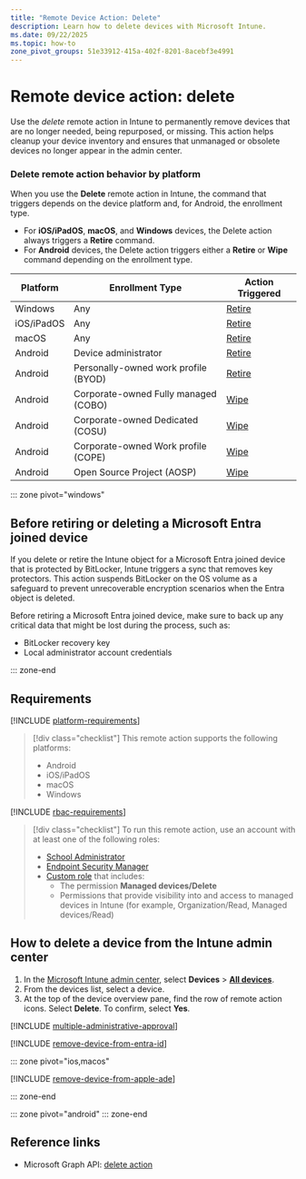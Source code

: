 ```yaml
---
title: "Remote Device Action: Delete"
description: Learn how to delete devices with Microsoft Intune.
ms.date: 09/22/2025
ms.topic: how-to
zone_pivot_groups: 51e33912-415a-402f-8201-8acebf3e4991
---
```


# Remote device action: delete

Use the *delete* remote action in Intune to permanently remove devices that are no longer needed, being repurposed, or missing. This action helps cleanup your device inventory and ensures that unmanaged or obsolete devices no longer appear in the admin center.

### Delete remote action behavior by platform

When you use the **Delete** remote action in Intune, the command that triggers depends on the device platform and, for Android, the enrollment type.

- For **iOS/iPadOS**, **macOS**, and **Windows** devices, the Delete action always triggers a **Retire** command.
- For **Android** devices, the Delete action triggers either a **Retire** or **Wipe** command depending on the enrollment type.

| Platform   | Enrollment Type                      | Action Triggered           |
|------------|--------------------------------------|----------------------------|
| Windows    | Any                                  | [Retire](device-retire.md) |
| iOS/iPadOS | Any                                  | [Retire](device-retire.md) |
| macOS      | Any                                  | [Retire](device-retire.md) |
| Android    | Device administrator                 | [Retire](device-retire.md) |
| Android    | Personally-owned work profile (BYOD) | [Retire](device-retire.md) |
| Android    | Corporate-owned Fully managed (COBO) | [Wipe](device-wipe.md)     |
| Android    | Corporate-owned Dedicated (COSU)     | [Wipe](device-wipe.md)     |
| Android    | Corporate-owned Work profile (COPE)  | [Wipe](device-wipe.md)     |
| Android    | Open Source Project (AOSP)           | [Wipe](device-wipe.md)     |

::: zone pivot="windows"

## Before retiring or deleting a Microsoft Entra joined device

If you delete or retire the Intune object for a Microsoft Entra joined device that is protected by BitLocker, Intune triggers a sync that removes key protectors. This action suspends BitLocker on the OS volume as a safeguard to prevent unrecoverable encryption scenarios when the Entra object is deleted.

Before retiring a Microsoft Entra joined device, make sure to back up any critical data that might be lost during the process, such as:

- BitLocker recovery key
- Local administrator account credentials

::: zone-end

## Requirements

[!INCLUDE [platform-requirements](../../includes/h3/platform-requirements.md)]

> [!div class="checklist"]
> This remote action supports the following platforms:
>
> - Android
> - iOS/iPadOS
> - macOS
> - Windows

[!INCLUDE [rbac-requirements](../../includes/h3/rbac-requirements.md)]

> [!div class="checklist"]
> To run this remote action, use an account with at least one of the following roles:
>
> - [School Administrator][INT-R2]
> - [Endpoint Security Manager][INT-R4]
> - [Custom role][INT-RC] that includes:
>   - The permission **Managed devices/Delete**
>   - Permissions that provide visibility into and access to managed devices in Intune (for example, Organization/Read, Managed devices/Read)

## How to delete a device from the Intune admin center

1. In the [Microsoft Intune admin center][INT-AC], select **Devices** > [**All devices**][INT-ALLD].
1. From the devices list, select a device.
1. At the top of the device overview pane, find the row of remote action icons. Select **Delete**. To confirm, select **Yes**.

[!INCLUDE [multiple-administrative-approval](includes/multiple-administrative-approval.md)]

[!INCLUDE [remove-device-from-entra-id](includes/remove-device-from-entra-id.md)]

::: zone pivot="ios,macos"

[!INCLUDE [remove-device-from-apple-ade](includes/remove-device-from-apple-ade.md)]

::: zone-end

::: zone pivot="android"
::: zone-end

## Reference links

- Microsoft Graph API: [delete action][GRAPH-1]

<!--links-->

<!-- admin center links -->

[INT-AC]: https://go.microsoft.com/fwlink/?linkid=2109431
[INT-ALLD]: https://go.microsoft.com/fwlink/?linkid=2333814

<!-- role links -->

[INT-R1]: /intune/intune-service/fundamentals/role-based-access-control-reference#help-desk-operator
[INT-R2]: /intune/intune-service/fundamentals/role-based-access-control-reference#school-administrator
[INT-R4]: /intune/intune-service/fundamentals/role-based-access-control-reference#endpoint-security-manager
[INT-RC]: /intune/intune-service/fundamentals/create-custom-role

<!-- API links -->

[GRAPH-1]: /graph/api/intune-devices-manageddevice-cleanwindowsdevice

[CSP-1]: /windows/client-management/mdm/cleanpc-csp